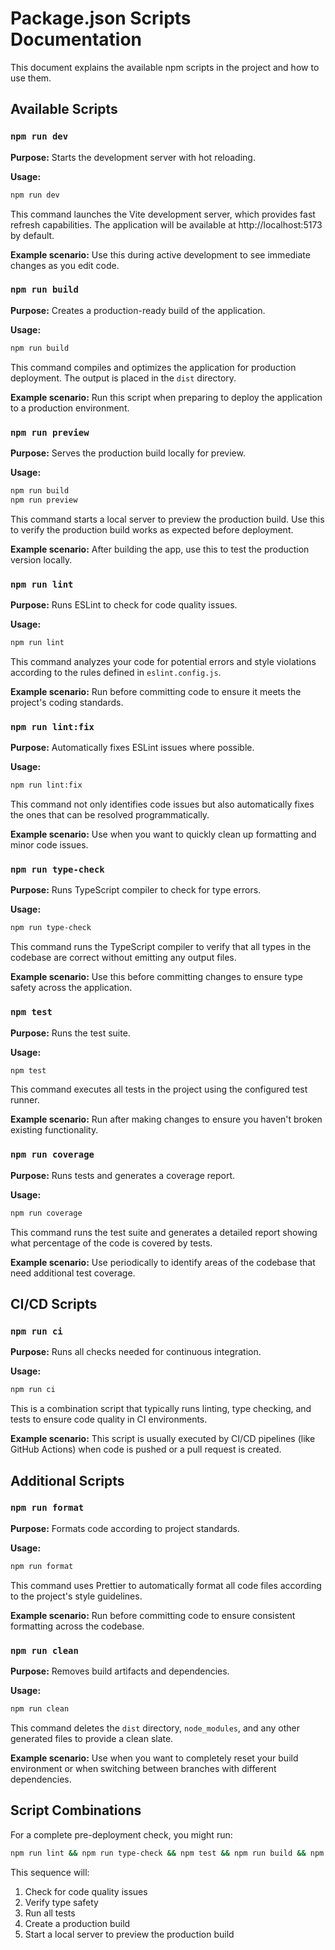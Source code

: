 
# Package.json Scripts Documentation

This document explains the available npm scripts in the project and how to use them.

## Available Scripts

### `npm run dev`

**Purpose:** Starts the development server with hot reloading.

**Usage:**
```bash
npm run dev
```

This command launches the Vite development server, which provides fast refresh capabilities. The application will be available at http://localhost:5173 by default.

**Example scenario:** Use this during active development to see immediate changes as you edit code.

### `npm run build`

**Purpose:** Creates a production-ready build of the application.

**Usage:**
```bash
npm run build
```

This command compiles and optimizes the application for production deployment. The output is placed in the `dist` directory.

**Example scenario:** Run this script when preparing to deploy the application to a production environment.

### `npm run preview`

**Purpose:** Serves the production build locally for preview.

**Usage:**
```bash
npm run build
npm run preview
```

This command starts a local server to preview the production build. Use this to verify the production build works as expected before deployment.

**Example scenario:** After building the app, use this to test the production version locally.

### `npm run lint`

**Purpose:** Runs ESLint to check for code quality issues.

**Usage:**
```bash
npm run lint
```

This command analyzes your code for potential errors and style violations according to the rules defined in `eslint.config.js`.

**Example scenario:** Run before committing code to ensure it meets the project's coding standards.

### `npm run lint:fix`

**Purpose:** Automatically fixes ESLint issues where possible.

**Usage:**
```bash
npm run lint:fix
```

This command not only identifies code issues but also automatically fixes the ones that can be resolved programmatically.

**Example scenario:** Use when you want to quickly clean up formatting and minor code issues.

### `npm run type-check`

**Purpose:** Runs TypeScript compiler to check for type errors.

**Usage:**
```bash
npm run type-check
```

This command runs the TypeScript compiler to verify that all types in the codebase are correct without emitting any output files.

**Example scenario:** Use this before committing changes to ensure type safety across the application.

### `npm test`

**Purpose:** Runs the test suite.

**Usage:**
```bash
npm test
```

This command executes all tests in the project using the configured test runner.

**Example scenario:** Run after making changes to ensure you haven't broken existing functionality.

### `npm run coverage`

**Purpose:** Runs tests and generates a coverage report.

**Usage:**
```bash
npm run coverage
```

This command runs the test suite and generates a detailed report showing what percentage of the code is covered by tests.

**Example scenario:** Use periodically to identify areas of the codebase that need additional test coverage.

## CI/CD Scripts

### `npm run ci`

**Purpose:** Runs all checks needed for continuous integration.

**Usage:**
```bash
npm run ci
```

This is a combination script that typically runs linting, type checking, and tests to ensure code quality in CI environments.

**Example scenario:** This script is usually executed by CI/CD pipelines (like GitHub Actions) when code is pushed or a pull request is created.

## Additional Scripts

### `npm run format`

**Purpose:** Formats code according to project standards.

**Usage:**
```bash
npm run format
```

This command uses Prettier to automatically format all code files according to the project's style guidelines.

**Example scenario:** Run before committing code to ensure consistent formatting across the codebase.

### `npm run clean`

**Purpose:** Removes build artifacts and dependencies.

**Usage:**
```bash
npm run clean
```

This command deletes the `dist` directory, `node_modules`, and any other generated files to provide a clean slate.

**Example scenario:** Use when you want to completely reset your build environment or when switching between branches with different dependencies.

## Script Combinations

For a complete pre-deployment check, you might run:

```bash
npm run lint && npm run type-check && npm test && npm run build && npm run preview
```

This sequence will:
1. Check for code quality issues
2. Verify type safety
3. Run all tests
4. Create a production build
5. Start a local server to preview the production build
